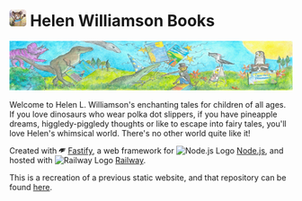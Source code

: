 # <img src="https://raw.githubusercontent.com/Eejit43/helenwilliamsonbooks-v2/main/src/public/favicons/icon.png" alt="Helen Williamson Books Logo (Mouse)" width="30"/> Helen Williamson Books

![Helen Williamson Books Header](https://raw.githubusercontent.com/Eejit43/helenwilliamsonbooks-v2/main/src/public/images/header.png)

Welcome to Helen L. Williamson's enchanting tales for children of all ages. If you love dinosaurs who wear polka dot slippers, if you have pineapple dreams, higgledy-piggledy thoughts or like to escape into fairy tales, you'll love Helen's whimsical world. There's no other world quite like it!

Created with <img src="https://raw.githubusercontent.com/Eejit43/files/main/fastify.png" alt="Fastify Logo" width="12" /> [Fastify](https://fastify.io), a web framework for <img src="https://cdn.freebiesupply.com/logos/large/2x/nodejs-icon-logo-png-transparent.png" alt="Node.js Logo" width="10"/> [Node.js](https://nodejs.org/en), and hosted with <img src="https://railway.app/brand/logo-light.png" alt="Railway Logo" width="12"/> [Railway](https://railway.app).

This is a recreation of a previous static website, and that repository can be found [here](https://github.com/Eejit43/helenwilliamsonbooks.com).
